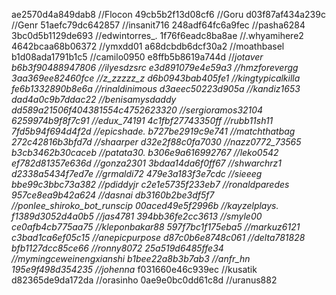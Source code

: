ae2570d4a849dab8 //Flocon
49cb5b2f13d08cf6 //Goru
d03f87af434a239c //Genr 
51aefc79dc642857 //insanit716
248adf64fc6a9fec //pasha6284
3bc0d5b1129de693 //edwintorres_.
1f76f6eadc8ba8ae //.whyamihere2
4642bcaa68b06372 //ymxdd01
a68dcbdb6dcf30a2 //moathbasel
b1d08ada1791b1c5 //camilo0950
e8ffb5b8619a744d //_jotaver
b6b3f90488947806 //ilyesdzsrc
e3d891079e4e59a3 //hmzforevergg
3aa369ee82460fce //z_zzzzz_z
d6b0943bab405fe1 //kingtypicalkilla
fe6b1332890b8e6a //rinaldinimous
d3aeec50223d905a //kandiz1653
dad4a0c9b7ddac22 //benisamysdaddy
dd589a21506f404381554c4752623320 //sergioramos32104
6259974b9f8f7c91 //edux_74191
4c1fbf27743350ff //rubb11sh11
7fd5b94f694d4f2d //epicshade.
b727be2919c9e741 //matchthatbag
272c42816b3bfd7d //shaarper
d32e2f88c0fa7030 //nazz0772_73565
b3cb3462b30caceb //patata30.
b306e9a616992767 //leko0542
ef782d81357e636d //gonza2301
3bdaa14da6f0ff67 //shwarchrz1
d2338a5434f7ed7e //grmaldi72
479e3a183f3e7cdc //sieeeg
bbe99c3bbc73a382 //pdiddyjr
c2e1e5735f233eb7 //ronaldparedes
957ce8ea9b42a624 //dasnai
db3160b2be3df5f7 //ponlee_shiroko_bot_runscip
00aced49e5f2996b //kayzelplays.
f1389d3052d4a0b5 //jas4781
394bb36fe2cc3613 //smyle00
ce0afb4cb775aa75 //kleponbakar88
597f7bc1f175eba5 //markuz6121
c3bad1ca6ef05c15 //anepicpurpose
d87c0b6e8748c061 //delta781828
bfb1127dcc85ce66 //ronny8072
25a519d6485ffe34 //mymingceweinengxianshi
b1bee22a8b3b7ab3 //anfr_hn
195e9f498d354235 //johenna_
f031660e46c939ec //kusatik
d82365de9da172da //orasinho
0ae9e0bc0dd61c8d //uranus882

